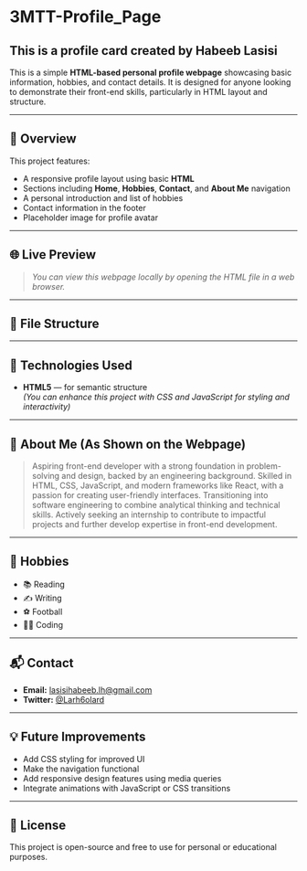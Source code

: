 # 3MTT-Profile_Page

## This is a profile card created by Habeeb Lasisi

This is a simple **HTML-based personal profile webpage** showcasing basic information, hobbies, and contact details. It is designed for anyone looking to demonstrate their front-end skills, particularly in HTML layout and structure.

---

## 🚀 Overview

This project features:

- A responsive profile layout using basic **HTML**
- Sections including **Home**, **Hobbies**, **Contact**, and **About Me** navigation
- A personal introduction and list of hobbies
- Contact information in the footer
- Placeholder image for profile avatar

---

## 🌐 Live Preview

> _You can view this webpage locally by opening the HTML file in a web browser._

---

## 🧱 File Structure


---

## 📄 Technologies Used

- **HTML5** — for semantic structure  
*(You can enhance this project with CSS and JavaScript for styling and interactivity)*

---

## 👤 About Me (As Shown on the Webpage)

> Aspiring front-end developer with a strong foundation in problem-solving and design, backed by an engineering background. Skilled in HTML, CSS, JavaScript, and modern frameworks like React, with a passion for creating user-friendly interfaces. Transitioning into software engineering to combine analytical thinking and technical skills. Actively seeking an internship to contribute to impactful projects and further develop expertise in front-end development.

---

## 🎯 Hobbies

- 📚 Reading  
- ✍️ Writing  
- ⚽ Football  
- 👨‍💻 Coding

---

## 📬 Contact

- **Email:** [lasisihabeeb.lh@gmail.com](mailto:lasisihabeeb.lh@gmail.com)  
- **Twitter:** [@Larh6olard](https://twitter.com/Larh6olard)

---

## 💡 Future Improvements

- Add CSS styling for improved UI  
- Make the navigation functional  
- Add responsive design features using media queries  
- Integrate animations with JavaScript or CSS transitions  

---

## 📜 License

This project is open-source and free to use for personal or educational purposes.
